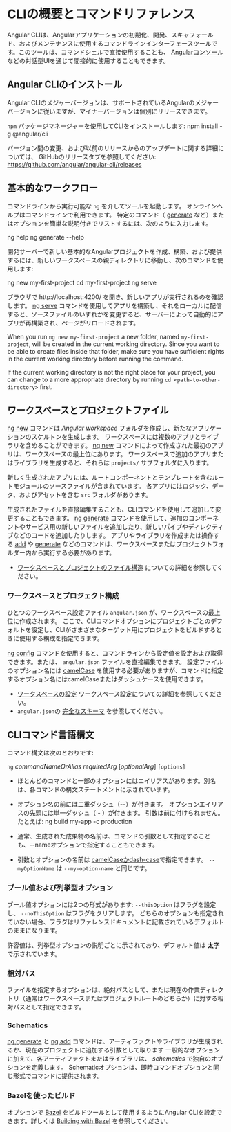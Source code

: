 # CLIの概要とコマンドリファレンス

Angular CLIは、Angularアプリケーションの初期化、開発、スキャフォールド、およびメンテナンスに使用するコマンドラインインターフェースツールです。このツールは、コマンドシェルで直接使用することも、 [Angularコンソール](https://angularconsole.com) などの対話型UIを通じて間接的に使用することもできます。

## Angular CLIのインストール

Angular CLIのメジャーバージョンは、サポートされているAngularのメジャーバージョンに従いますが、マイナーバージョンは個別にリリースできます。

`npm` パッケージマネージャーを使用してCLIをインストールします:
<code-example language="bash">
npm install -g @angular/cli
</code-example>

バージョン間の変更、および以前のリリースからのアップデートに関する詳細については、
GitHubのリリースタブを参照してください: https://github.com/angular/angular-cli/releases

## 基本的なワークフロー

コマンドラインから実行可能な `ng` を介してツールを起動します。
オンラインヘルプはコマンドラインで利用できます。
特定のコマンド（ [generate](cli/generate) など）またはオプションを簡単な説明付きでリストするには、次のように入力します。

<code-example language="bash">
ng help
ng generate --help
</code-example>

開発サーバーで新しい基本的なAngularプロジェクトを作成、構築、および提供するには、新しいワークスペースの親ディレクトリに移動し、次のコマンドを使用します:

<code-example language="bash">
ng new my-first-project
cd my-first-project
ng serve
</code-example>

ブラウザで http://localhost:4200/ を開き、新しいアプリが実行されるのを確認します。
[ng serve](cli/serve) コマンドを使用してアプリを構築し、それをローカルに配信すると、ソースファイルのいずれかを変更すると、サーバーによって自動的にアプリが再構築され、ページがリロードされます。

<div class="alert is-helpful">

   When you run `ng new my-first-project` a new folder, named `my-first-project`, will be created in the current working directory. Since you want to be able to create files inside that folder, make sure you have sufficient rights in the current working directory before running the command.

   If the current working directory is not the right place for your project, you can change to a more appropriate directory by running `cd <path-to-other-directory>` first.

</div>

## ワークスペースとプロジェクトファイル

[ng new](cli/new) コマンドは *Angular workspace* フォルダを作成し、新たなアプリケーションのスケルトンを生成します。
ワークスペースには複数のアプリとライブラリを含めることができます。
[ng new](cli/new) コマンドによって作成された最初のアプリは、ワークスペースの最上位にあります。
ワークスペースで追加のアプリまたはライブラリを生成すると、それらは `projects/` サブフォルダに入ります。

新しく生成されたアプリには、ルートコンポーネントとテンプレートを含むルートモジュールのソースファイルが含まれています。
各アプリにはロジック、データ、およびアセットを含む `src` フォルダがあります。

生成されたファイルを直接編集することも、CLIコマンドを使用して追加して変更することもできます。
[ng generate](cli/generate) コマンドを使用して、追加のコンポーネントやサービス用の新しいファイルを追加したり、新しいパイプやディレクティブなどのコードを追加したりします。
アプリやライブラリを作成または操作する [add](cli/add) や [generate](cli/generate) などのコマンドは、ワークスペースまたはプロジェクトフォルダー内から実行する必要があります。

* [ワークスペースとプロジェクトのファイル構造](guide/file-structure) についての詳細を参照してください。

### ワークスペースとプロジェクト構成

ひとつのワークスペース設定ファイル `angular.json` が、ワークスペースの最上位に作成されます。
ここで、CLIコマンドオプションにプロジェクトごとのデフォルトを設定し、CLIがさまざまなターゲット用にプロジェクトをビルドするときに使用する構成を指定できます。

[ng config](cli/config) コマンドを使用すると、コマンドラインから設定値を設定および取得できます。または、 `angular.json` ファイルを直接編集できます。
設定ファイルのオプション名には [camelCase](guide/glossary#case-types) を使用する必要がありますが、コマンドに指定するオプション名にはcamelCaseまたはダッシュケースを使用できます。

* [ワークスペースの設定](guide/workspace-config) ワークスペース設定についての詳細を参照してください。
* `angular.json`の [完全なスキーマ](https://github.com/angular/angular-cli/wiki/angular-workspace) を参照してください。

## CLIコマンド言語構文

コマンド構文は次のとおりです:

`ng` *commandNameOrAlias* *requiredArg* [*optionalArg*] `[options]`

* ほとんどのコマンドと一部のオプションにはエイリアスがあります。別名は、各コマンドの構文ステートメントに示されています。

* オプション名の前には二重ダッシュ（--）が付きます。
    オプションエイリアスの先頭には単一ダッシュ（ - ）が付きます。
    引数は前に付けられません。
    たとえば: 
    <code-example language="bash">
        ng build my-app -c production
    </code-example>

* 通常、生成された成果物の名前は、コマンドの引数として指定することも、--nameオプションで指定することもできます。

* 引数とオプションの名前は
[camelCaseかdash-case](guide/glossary#case-types)で指定できます。
`--myOptionName` は `--my-option-name` と同じです。

### ブール値および列挙型オプション

ブール値オプションには2つの形式があります: `--thisOption` はフラグを設定し、 `--noThisOption` はフラグをクリアします。
どちらのオプションも指定されていない場合、フラグはリファレンスドキュメントに記載されているデフォルトのままになります。

許容値は、列挙型オプションの説明ごとに示されており、デフォルト値は **太字** で示されています。

### 相対パス

ファイルを指定するオプションは、絶対パスとして、または現在の作業ディレクトリ（通常はワークスペースまたはプロジェクトルートのどちらか）に対する相対パスとして指定できます。

### Schematics

[ng generate](cli/generate) と [ng add](cli/add) コマンドは、アーティファクトやライブラリが生成されるか、現在のプロジェクトに追加する引数として取ります
一般的なオプションに加えて、各アーティファクトまたはライブラリは、 *schematics* で独自のオプションを定義します。
Schematicオプションは、即時コマンドオプションと同じ形式でコマンドに提供されます。


### Bazelを使ったビルド

オプションで [Bazel](https://docs.bazel.build) をビルドツールとして使用するようにAngular CLIを設定できます。詳しくは [Building with Bazel](guide/bazel) を参照してください。
